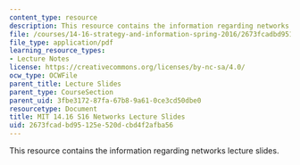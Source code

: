 ```yaml
---
content_type: resource
description: This resource contains the information regarding networks lecture slides.
file: /courses/14-16-strategy-and-information-spring-2016/2673fcadbd95125e520dcbd4f2afba56_MIT14_16S16_networks.pdf
file_type: application/pdf
learning_resource_types:
- Lecture Notes
license: https://creativecommons.org/licenses/by-nc-sa/4.0/
ocw_type: OCWFile
parent_title: Lecture Slides
parent_type: CourseSection
parent_uid: 3fbe3172-87fa-67b8-9a61-0ce3cd50dbe0
resourcetype: Document
title: MIT 14.16 S16 Networks Lecture Slides
uid: 2673fcad-bd95-125e-520d-cbd4f2afba56
---
```

This resource contains the information regarding networks lecture slides.